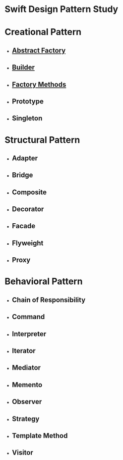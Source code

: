 # Swift Design Pattern Study

# Creational Pattern
  - ## [Abstract Factory](https://icksw.tistory.com/235)
  - ## [Builder](https://icksw.tistory.com/236)
  - ## [Factory Methods](https://icksw.tistory.com/237)
  - ## Prototype
  - ## Singleton

# Structural Pattern
  - ## Adapter
  - ## Bridge
  - ## Composite
  - ## Decorator
  - ## Facade
  - ## Flyweight
  - ## Proxy

# Behavioral Pattern
  - ## Chain of Responsibility
  - ## Command
  - ## Interpreter
  - ## Iterator
  - ## Mediator
  - ## Memento
  - ## Observer
  - ## Strategy
  - ## Template Method
  - ## Visitor
